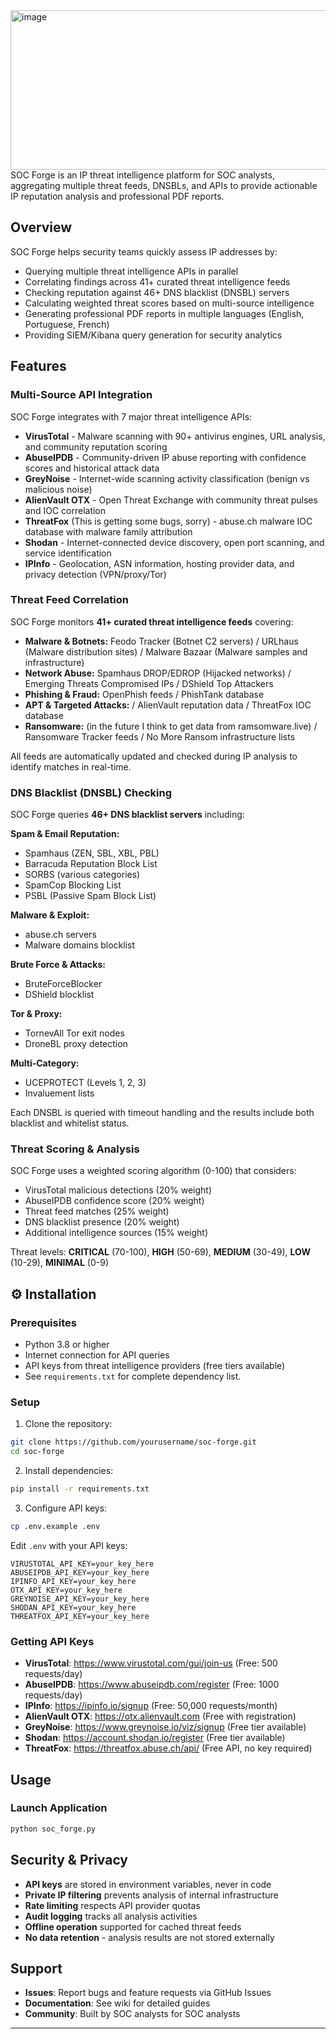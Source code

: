 <img width="1322" height="255" alt="image" src="https://github.com/user-attachments/assets/83fcf51a-bf7d-4c71-964c-af9b1dbd15cc" />
<br>
SOC Forge is an IP threat intelligence platform for SOC analysts, aggregating multiple threat feeds, DNSBLs, and APIs to provide actionable IP reputation analysis and professional PDF reports.

## Overview

SOC Forge helps security teams quickly assess IP addresses by:
- Querying multiple threat intelligence APIs in parallel
- Correlating findings across 41+ curated threat intelligence feeds
- Checking reputation against 46+ DNS blacklist (DNSBL) servers
- Calculating weighted threat scores based on multi-source intelligence
- Generating professional PDF reports in multiple languages (English, Portuguese, French)
- Providing SIEM/Kibana query generation for security analytics

## Features

### Multi-Source API Integration

SOC Forge integrates with 7 major threat intelligence APIs:

- **VirusTotal** - Malware scanning with 90+ antivirus engines, URL analysis, and community reputation scoring
- **AbuseIPDB** - Community-driven IP abuse reporting with confidence scores and historical attack data
- **GreyNoise** - Internet-wide scanning activity classification (benign vs malicious noise)
- **AlienVault OTX** - Open Threat Exchange with community threat pulses and IOC correlation
- **ThreatFox** (This is getting some bugs, sorry) - abuse.ch malware IOC database with malware family attribution
- **Shodan** - Internet-connected device discovery, open port scanning, and service identification
- **IPInfo** - Geolocation, ASN information, hosting provider data, and privacy detection (VPN/proxy/Tor)

### Threat Feed Correlation
SOC Forge monitors **41+ curated threat intelligence feeds** covering:

- **Malware & Botnets:** Feodo Tracker (Botnet C2 servers) / URLhaus (Malware distribution sites) / Malware Bazaar (Malware samples and infrastructure) <br>
- **Network Abuse:** Spamhaus DROP/EDROP (Hijacked networks) / Emerging Threats Compromised IPs / DShield Top Attackers <br>
- **Phishing & Fraud:** OpenPhish feeds / PhishTank database <br>
- **APT & Targeted Attacks:** / AlienVault reputation data / ThreatFox IOC database <br>
- **Ransomware:** (in the future I think to get data from ramsomware.live) / Ransomware Tracker feeds / No More Ransom infrastructure lists

All feeds are automatically updated and checked during IP analysis to identify matches in real-time.

### DNS Blacklist (DNSBL) Checking

SOC Forge queries **46+ DNS blacklist servers** including:

**Spam & Email Reputation:**
- Spamhaus (ZEN, SBL, XBL, PBL)
- Barracuda Reputation Block List
- SORBS (various categories)
- SpamCop Blocking List
- PSBL (Passive Spam Block List)

**Malware & Exploit:**
- abuse.ch servers
- Malware domains blocklist

**Brute Force & Attacks:**
- BruteForceBlocker
- DShield blocklist

**Tor & Proxy:**
- TornevAll Tor exit nodes
- DroneBL proxy detection

**Multi-Category:**
- UCEPROTECT (Levels 1, 2, 3)
- Invaluement lists

Each DNSBL is queried with timeout handling and the results include both blacklist and whitelist status.

### Threat Scoring & Analysis

SOC Forge uses a weighted scoring algorithm (0-100) that considers:
- VirusTotal malicious detections (20% weight)
- AbuseIPDB confidence score (20% weight)
- Threat feed matches (25% weight)
- DNS blacklist presence (20% weight)
- Additional intelligence sources (15% weight)

Threat levels: **CRITICAL** (70-100), **HIGH** (50-69), **MEDIUM** (30-49), **LOW** (10-29), **MINIMAL** (0-9)


## ⚙️ Installation

### Prerequisites
- Python 3.8 or higher
- Internet connection for API queries
- API keys from threat intelligence providers (free tiers available)
- See `requirements.txt` for complete dependency list.

### Setup

1. Clone the repository:
```bash
git clone https://github.com/yourusername/soc-forge.git
cd soc-forge
```

2. Install dependencies:
```bash
pip install -r requirements.txt
```

3. Configure API keys:
```bash
cp .env.example .env
```

Edit `.env` with your API keys:
```env
VIRUSTOTAL_API_KEY=your_key_here
ABUSEIPDB_API_KEY=your_key_here
IPINFO_API_KEY=your_key_here
OTX_API_KEY=your_key_here
GREYNOISE_API_KEY=your_key_here
SHODAN_API_KEY=your_key_here
THREATFOX_API_KEY=your_key_here
```

### Getting API Keys

- **VirusTotal**: https://www.virustotal.com/gui/join-us (Free: 500 requests/day)
- **AbuseIPDB**: https://www.abuseipdb.com/register (Free: 1000 requests/day)
- **IPInfo**: https://ipinfo.io/signup (Free: 50,000 requests/month)
- **AlienVault OTX**: https://otx.alienvault.com (Free with registration)
- **GreyNoise**: https://www.greynoise.io/viz/signup (Free tier available)
- **Shodan**: https://account.shodan.io/register (Free tier available)
- **ThreatFox**: https://threatfox.abuse.ch/api/ (Free API, no key required)

## Usage

### Launch Application
```bash
python soc_forge.py
```
## Security & Privacy

- **API keys** are stored in environment variables, never in code
- **Private IP filtering** prevents analysis of internal infrastructure
- **Rate limiting** respects API provider quotas
- **Audit logging** tracks all analysis activities
- **Offline operation** supported for cached threat feeds
- **No data retention** - analysis results are not stored externally

## Support

- **Issues**: Report bugs and feature requests via GitHub Issues
- **Documentation**: See wiki for detailed guides
- **Community**: Built by SOC analysts for SOC analysts

---

